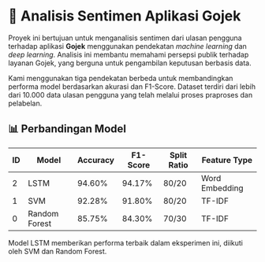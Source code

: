 # 🚖 Analisis Sentimen Aplikasi Gojek

Proyek ini bertujuan untuk menganalisis sentimen dari ulasan pengguna terhadap aplikasi **Gojek** menggunakan pendekatan *machine learning* dan *deep learning*. Analisis ini membantu memahami persepsi publik terhadap layanan Gojek, yang berguna untuk pengambilan keputusan berbasis data.

Kami menggunakan tiga pendekatan berbeda untuk membandingkan performa model berdasarkan akurasi dan F1-Score. Dataset terdiri dari lebih dari 10.000 data ulasan pengguna yang telah melalui proses praproses dan pelabelan.

## 📊 Perbandingan Model

| ID | Model          | Accuracy | F1-Score | Split Ratio | Feature Type     |
|----|----------------|----------|----------|--------------|------------------|
| 2  | LSTM           | 94.60%   | 94.17%   | 80/20        | Word Embedding   |
| 1  | SVM            | 92.28%   | 91.80%   | 80/20        | TF-IDF           |
| 0  | Random Forest  | 85.75%   | 84.30%   | 70/30        | TF-IDF           |

Model LSTM memberikan performa terbaik dalam eksperimen ini, diikuti oleh SVM dan Random Forest.